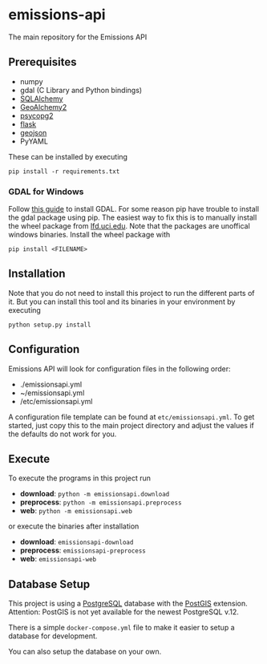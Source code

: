 # emissions-api
The main repository for the Emissions API

## Prerequisites

* numpy
* gdal (C Library and Python bindings)
* [SQLAlchemy](https://sqlalchemy.org)
* [GeoAlchemy2](https://github.com/geoalchemy/geoalchemy2)
* [psycopg2](https://pypi.org/project/psycopg2/)
* [flask](https://flask.palletsprojects.com)
* [geojson](https://pypi.org/project/geojson/)
* PyYAML

These can be installed by executing
```
pip install -r requirements.txt
```

### GDAL for Windows
Follow [this guide](https://sandbox.idre.ucla.edu/sandbox/tutorials/installing-gdal-for-windows) to install GDAL. For some reason pip have trouble to install the gdal package using pip. The easiest way to fix this is to manually install the wheel package from [lfd.uci.edu](https://www.lfd.uci.edu/~gohlke/pythonlibs/#gdal). Note that the packages are unoffical windows binaries. Install the wheel package with
```
pip install <FILENAME>
```

## Installation

Note that you do not need to install this project to run the different parts of it. But you can install this tool and its binaries in your environment by executing

```
python setup.py install
```

## Configuration

Emissions API will look for configuration files in the following order:

- ./emissionsapi.yml
- ~/emissionsapi.yml
- /etc/emissionsapi.yml

A configuration file template can be found at `etc/emissionsapi.yml`. To get
started, just copy this to the main project directory and adjust the values if
the defaults do not work for you.

## Execute

To execute the programs in this project run

* **download**: `python -m emissionsapi.download`
* **preprocess**: `python -m emissionsapi.preprocess`
* **web**: `python -m emissionsapi.web`

or execute the binaries after installation

* **download**: `emissionsapi-download`
* **preprocess**: `emissionsapi-preprocess`
* **web**: `emissionsapi-web`

## Database Setup

This project is using a [PostgreSQL](https://postgresql.org) database with the [PostGIS](https://postgis.net) extension. Attention: PostGIS is not yet available for the newest PostgreSQL v.12.

There is a simple `docker-compose.yml` file to make it easier to setup a database for development.

You can also setup the database on your own.
